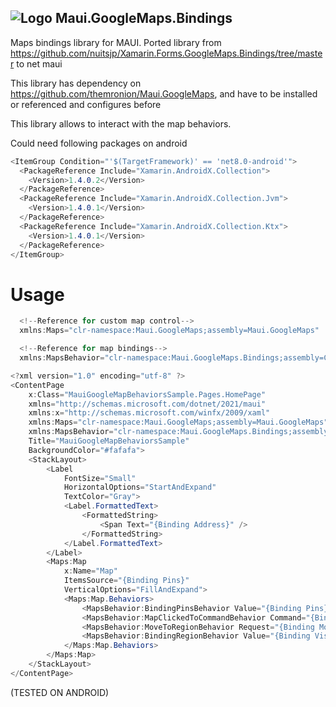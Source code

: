 ## ![Logo](https://nuget.org/Content/gallery/img/default-package-icon-256x256.png) Maui.GoogleMaps.Bindings

Maps bindings library for MAUI.
Ported library from https://github.com/nuitsjp/Xamarin.Forms.GoogleMaps.Bindings/tree/master to net maui 

This library has dependency on https://github.com/themronion/Maui.GoogleMaps, and have to be installed or referenced and configures before

This library allows to interact with the map behaviors.


Could need following packages on android

```csharp
<ItemGroup Condition="'$(TargetFramework)' == 'net8.0-android'">
  <PackageReference Include="Xamarin.AndroidX.Collection">
    <Version>1.4.0.2</Version>
  </PackageReference>
  <PackageReference Include="Xamarin.AndroidX.Collection.Jvm">
    <Version>1.4.0.1</Version>
  </PackageReference>
  <PackageReference Include="Xamarin.AndroidX.Collection.Ktx">
    <Version>1.4.0.1</Version>
  </PackageReference>
</ItemGroup>
```

# Usage
```csharp
  <!--Reference for custom map control-->
  xmlns:Maps="clr-namespace:Maui.GoogleMaps;assembly=Maui.GoogleMaps"

  <!--Reference for map bindings-->
  xmlns:MapsBehavior="clr-namespace:Maui.GoogleMaps.Bindings;assembly=CHGX6.Maui.GoogleMaps.Bindings"

<?xml version="1.0" encoding="utf-8" ?>
<ContentPage
    x:Class="MauiGoogleMapBehaviorsSample.Pages.HomePage"
    xmlns="http://schemas.microsoft.com/dotnet/2021/maui"
    xmlns:x="http://schemas.microsoft.com/winfx/2009/xaml"
    xmlns:Maps="clr-namespace:Maui.GoogleMaps;assembly=Maui.GoogleMaps"
    xmlns:MapsBehavior="clr-namespace:Maui.GoogleMaps.Bindings;assembly=CHGX6.Maui.GoogleMaps.Bindings"
    Title="MauiGoogleMapBehaviorsSample"
    BackgroundColor="#fafafa">
    <StackLayout>
        <Label
            FontSize="Small"
            HorizontalOptions="StartAndExpand"
            TextColor="Gray">
            <Label.FormattedText>
                <FormattedString>
                    <Span Text="{Binding Address}" />
                </FormattedString>
            </Label.FormattedText>
        </Label>
        <Maps:Map
            x:Name="Map"
            ItemsSource="{Binding Pins}"
            VerticalOptions="FillAndExpand">
            <Maps:Map.Behaviors>
                <MapsBehavior:BindingPinsBehavior Value="{Binding Pins}" />
                <MapsBehavior:MapClickedToCommandBehavior Command="{Binding MapClickedCommand}" />
                <MapsBehavior:MoveToRegionBehavior Request="{Binding MoveToRegionRequest}" />
                <MapsBehavior:BindingRegionBehavior Value="{Binding VisibleRegion}" />
            </Maps:Map.Behaviors>
        </Maps:Map>
    </StackLayout>
</ContentPage>
```
(TESTED ON ANDROID)
